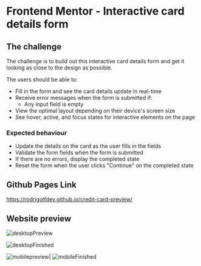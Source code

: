 # Frontend Mentor - Interactive card details form






## The challenge

The challenge is to build out this interactive card details form and get it looking as close to the design as possible.

The users should be able to: 

- Fill in the form and see the card details update in real-time
- Receive error messages when the form is submitted if:
  - Any input field is empty
- View the optimal layout depending on their device's screen size
- See hover, active, and focus states for interactive elements on the page



### Expected behaviour

- Update the details on the card as the user fills in the fields
- Validate the form fields when the form is submitted
- If there are no errors, display the completed state
- Reset the form when the user clicks "Continue" on the completed state

## Github Pages Link

https://rodrigotfdev.github.io/credit-card-preview/

## Website preview

![desktopPreview](https://github.com/rodrigotfdev/credit-card-preview/assets/52326702/d8f1484a-2b20-44c0-98a6-5e1808d4e6ba)

![desktopFinished](https://github.com/rodrigotfdev/credit-card-preview/assets/52326702/75432c8b-18a2-4419-8564-f89efbcadeed)


 ![mobilepreview](https://github.com/rodrigotfdev/credit-card-preview/assets/52326702/b9180978-bb8c-43a6-ac7e-31691dddb46e)| ![mobileFinished](https://github.com/rodrigotfdev/credit-card-preview/assets/52326702/aacae77e-475f-41df-9bbf-c9c6626376d7)

 









